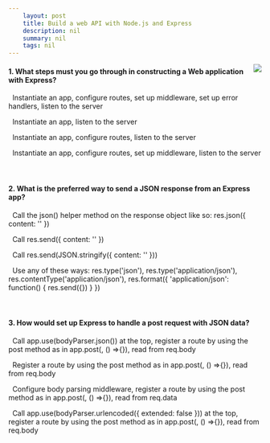 ```yaml
---
    layout: post
    title: Build a web API with Node.js and Express 
    description: nil
    summary: nil
    tags: nil
---
```



 <a target="_blank" href="https://docs.microsoft.com/en-us/learn/modules/build-web-api-nodejs-express/8-knowledge-check/"><i class="fas fa-external-link-alt"></i> </a>
 <img align="right" src="https://docs.microsoft.com/en-us/learn/achievements/build-web-api-nodejs-express.svg">
####  1. What steps must you go through in constructing a Web application with Express?


<i class='far fa-square'></i> &nbsp;&nbsp;Instantiate an app, configure routes, set up middleware, set up error handlers, listen to the server

<i class='fas fa-check-square' style='color: Dodgerblue;'></i> &nbsp;&nbsp;Instantiate an app, listen to the server

<i class='far fa-square'></i> &nbsp;&nbsp;Instantiate an app, configure routes, listen to the server

<i class='far fa-square'></i> &nbsp;&nbsp;Instantiate an app, configure routes, set up middleware, listen to the server
<br />
<br />
<br />

####  2. What is the preferred way to send a JSON response from an Express app?


<i class='fas fa-check-square' style='color: Dodgerblue;'></i> &nbsp;&nbsp;Call the json() helper method on the response object like so: res.json({ content: '' })

<i class='far fa-square'></i> &nbsp;&nbsp;Call res.send({ content: '' })

<i class='far fa-square'></i> &nbsp;&nbsp;Call res.send(JSON.stringify({ content: '' }))

<i class='far fa-square'></i> &nbsp;&nbsp;Use any of these ways: res.type('json'), res.type('application/json'), res.contentType('application/json'), res.format({ 'application/json': function() { res.send({}) } })
<br />
<br />
<br />

####  3. How would set up Express to handle a post request with JSON data?


<i class='fas fa-check-square' style='color: Dodgerblue;'></i> &nbsp;&nbsp;Call app.use(bodyParser.json()) at the top, register a route by using the post method as in app.post(, () =>{}), read from req.body

<i class='far fa-square'></i> &nbsp;&nbsp;Register a route by using the post method as in app.post(, () =>{}), read from req.body

<i class='far fa-square'></i> &nbsp;&nbsp;Configure body parsing middleware, register a route by using the post method as in app.post(, () =>{}), read from req.data

<i class='far fa-square'></i> &nbsp;&nbsp;Call app.use(bodyParser.urlencoded({ extended: false })) at the top, register a route by using the post method as in app.post(, () =>{}), read from req.body
<br />
<br />
<br />
